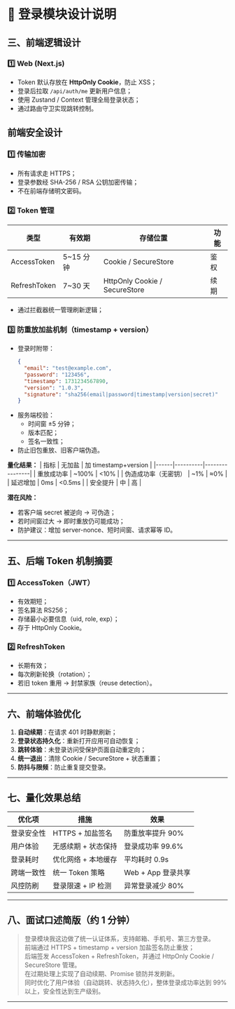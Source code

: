 # 🔐 登录模块设计说明

## 三、前端逻辑设计

### 1️⃣ Web (Next.js)

- Token 默认存放在 **HttpOnly Cookie**，防止 XSS；
- 登录后拉取 `/api/auth/me` 更新用户信息；
- 使用 Zustand / Context 管理全局登录状态；
- 通过路由守卫实现跳转控制。

## 前端安全设计

### 1️⃣ 传输加密

- 所有请求走 HTTPS；
- 登录参数经 SHA-256 / RSA 公钥加密传输；
- 不在前端存储明文密码。

### 2️⃣ Token 管理

| 类型         | 有效期    | 存储位置                      | 功能 |
| ------------ | --------- | ----------------------------- | ---- |
| AccessToken  | 5~15 分钟 | Cookie / SecureStore          | 鉴权 |
| RefreshToken | 7~30 天   | HttpOnly Cookie / SecureStore | 续期 |

- 通过拦截器统一管理刷新逻辑；

### 3️⃣ 防重放加盐机制（timestamp + version）

- 登录时附带：
  ```json
  {
    "email": "test@example.com",
    "password": "123456",
    "timestamp": 1731234567890,
    "version": "1.0.3",
    "signature": "sha256(email|password|timestamp|version|secret)"
  }
  ```
- 服务端校验：
  - 时间窗 ±5 分钟；
  - 版本匹配；
  - 签名一致性；
- 防止旧包重放、旧客户端伪造。

**量化结果：**
| 指标 | 无加盐 | 加 timestamp+version |
|------|----------|----------------|
| 重放成功率 | ~100% | <10% |
| 伪造成功率（无密钥） | ~1% | ≈0% |
| 延迟增加 | 0ms | <0.5ms |
| 安全提升 | 中 | 高 |

**潜在风险：**

- 若客户端 secret 被逆向 → 可伪造；
- 若时间窗过大 → 即时重放仍可能成功；
- 防护建议：增加 server-nonce、短时间窗、请求幂等 ID。

---

## 五、后端 Token 机制摘要

### 1️⃣ AccessToken（JWT）

- 有效期短；
- 签名算法 RS256；
- 存储最小必要信息（uid, role, exp）；
- 存于 HttpOnly Cookie。

### 2️⃣ RefreshToken

- 长期有效；
- 每次刷新轮换（rotation）；
- 若旧 token 重用 → 封禁家族（reuse detection）。

---

## 六、前端体验优化

1. **自动续期**：在请求 401 时静默刷新；
2. **登录状态持久化**：重新打开应用可自动恢复；
3. **跳转体验**：未登录访问受保护页面自动重定向；
4. **统一退出**：清除 Cookie / SecureStore + 状态重置；
5. **防抖与限频**：防止重复提交登录。

---

## 七、量化效果总结

| 优化项     | 措施                | 效果               |
| ---------- | ------------------- | ------------------ |
| 登录安全性 | HTTPS + 加盐签名    | 防重放率提升 90%   |
| 用户体验   | 无感续期 + 状态保持 | 登录成功率 99.6%   |
| 登录耗时   | 优化网络 + 本地缓存 | 平均耗时 0.9s      |
| 跨端一致性 | 统一 Token 策略     | Web + App 登录共享 |
| 风控防刷   | 登录限速 + IP 检测  | 异常登录减少 80%   |

---

## 八、面试口述简版（约 1 分钟）

> 登录模块我这边做了统一认证体系，支持邮箱、手机号、第三方登录。  
> 前端通过 HTTPS + timestamp + version 加盐签名防止重放；  
> 后端签发 AccessToken + RefreshToken，并通过 HttpOnly Cookie / SecureStore 管理。  
> 在过期处理上实现了自动续期、Promise 锁防并发刷新。  
> 同时优化了用户体验（自动跳转、状态持久化），整体登录成功率达到 99% 以上，安全性达到生产级别。

---
